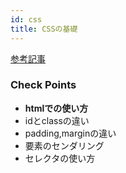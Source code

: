 ```yaml
---
id: css
title: CSSの基礎
---
```



[参考記事](https://developer.mozilla.org/ja/docs/Learn/Getting_started_with_the_web/CSS_basics)

### Check Points

- **htmlでの使い方**
- idとclassの違い
- padding,marginの違い
- 要素のセンダリング
- セレクタの使い方
